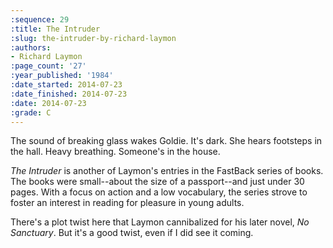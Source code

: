 ```yaml
---
:sequence: 29
:title: The Intruder
:slug: the-intruder-by-richard-laymon
:authors:
- Richard Laymon
:page_count: '27'
:year_published: '1984'
:date_started: 2014-07-23
:date_finished: 2014-07-23
:date: 2014-07-23
:grade: C
---
```

The sound of breaking glass wakes Goldie. It's dark. She hears footsteps in the hall. Heavy breathing. Someone's in the house.

_The Intruder_ is another of Laymon's entries in the FastBack series of books.  The books were small--about the size of a passport--and just under 30 pages. With a focus on action and a low vocabulary, the series strove to foster an interest in reading for pleasure in young adults.

There's a plot twist here that Laymon cannibalized for his later novel, _No Sanctuary_. But it's a good twist, even if I did see it coming.